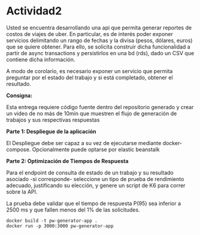 # Actividad2

Usted se encuentra desarrollando una api que permita generar reportes de costos de viajes de uber. En particular, es de interés poder exponer servicios delimitando un rango de fechas y la divisa (pesos, dólares, euros) que se quiere obtener. Para ello, se solicita construir dicha funcionalidad a partir de async transactions y persistirlos en una bd (rds), dado un CSV que contiene dicha información.

A modo de corolario, es necesario exponer un servicio que permita preguntar por el estado del trabajo y si está completado, obtener el resultado.

**Consigna:**

Esta entrega requiere código fuente dentro del repositorio generado y crear un video de no más de 10min que muestren el flujo de generación de trabajos y sus respectivas respuestas 

**Parte 1: Despliegue de la aplicación**

El Despliegue debe ser capaz a su vez de ejecutarse mediante docker-compose. Opcionalmente puede optarse por elastic beanstalk

**Parte 2: Optimización de Tiempos de Respuesta**

Para el endpoint de consulta de estado de un trabajo y su resultado asociado -si corresponde- seleccione un tipo de prueba de rendimiento adecuado, justificando su elección, y genere un script de K6 para correr sobre la API.

La prueba debe validar que el tiempo de respuesta P(95) sea inferior a 2500 ms y que fallen menos del 1% de las solicitudes.


```
docker build -t pw-generator-app .
docker run -p 3000:3000 pw-generator-app

```
